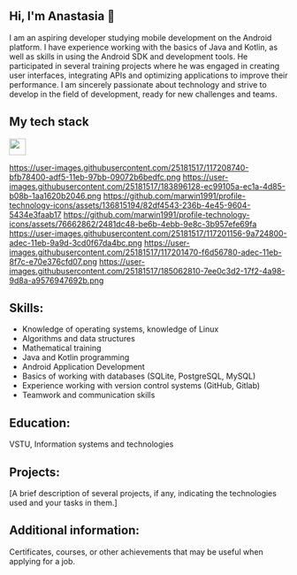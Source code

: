 ## Hi, I'm Anastasia 👋

I am an aspiring developer studying mobile development on the Android platform. I have experience working with the basics of Java and Kotlin, as well as skills in using the Android SDK and development tools. He participated in several training projects where he was engaged in creating user interfaces, integrating APIs and optimizing applications to improve their performance. I am sincerely passionate about technology and strive to develop in the field of development, ready for new challenges and teams.

## My tech stack

<img src="https://user-images.githubusercontent.com/25181517/121405384-444d7300-c95d-11eb-959f-913020d3bf90.png" width="30" />

https://user-images.githubusercontent.com/25181517/117208740-bfb78400-adf5-11eb-97bb-09072b6bedfc.png
https://user-images.githubusercontent.com/25181517/183896128-ec99105a-ec1a-4d85-b08b-1aa1620b2046.png
https://github.com/marwin1991/profile-technology-icons/assets/136815194/82df4543-236b-4e45-9604-5434e3faab17
https://github.com/marwin1991/profile-technology-icons/assets/76662862/2481dc48-be6b-4ebb-9e8c-3b957efe69fa
https://user-images.githubusercontent.com/25181517/117201156-9a724800-adec-11eb-9a9d-3cd0f67da4bc.png
https://user-images.githubusercontent.com/25181517/117201470-f6d56780-adec-11eb-8f7c-e70e376cfd07.png
https://user-images.githubusercontent.com/25181517/185062810-7ee0c3d2-17f2-4a98-9d8a-a9576947692b.png

## Skills:
- Knowledge of operating systems, knowledge of Linux
- Algorithms and data structures
- Mathematical training
- Java and Kotlin programming
- Android Application Development
- Basics of working with databases (SQLite, PostgreSQL, MySQL)
- Experience working with version control systems (GitHub, Gitlab)
- Teamwork and communication skills

## Education:
VSTU, Information systems and technologies

## Projects:
[A brief description of several projects, if any, indicating the technologies used and your tasks in them.]

## Additional information:
Certificates, courses, or other achievements that may be useful when applying for a job.
